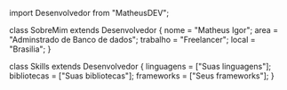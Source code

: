 import Desenvolvedor from "MatheusDEV";

class SobreMim extends Desenvolvedor {
  nome = "Matheus Igor";
  area = "Adminstrado de Banco de dados";
  trabalho = "Freelancer";
  local = "Brasilia";
}

class Skills extends Desenvolvedor {
  linguagens = ["Suas linguagens"];
  bibliotecas = ["Suas bibliotecas"];
  frameworks = ["Seus frameworks"];
}

